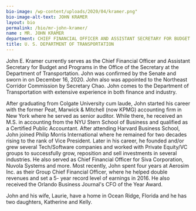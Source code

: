 ```yaml
---
bio-image: /wp-content/uploads/2020/04/kramer.png"
bio-image-alt-text: JOHN KRAMER
layout: bio
permalink: /bio/mr-john-kramer/
name : MR. JOHN KRAMER
department: CHIEF FINANCIAL OFFICER AND ASSISTANT SECRETARY FOR BUDGET AND PROGRAMS
title: U. S. DEPARTMENT OF TRANSPORTATION
---
```


John E. Kramer currently serves as the Chief Financial Officer and Assistant Secretary for Budget and Programs in the Office of the Secretary at the Department of Transportation. John was confirmed by the Senate and sworn in on December 16, 2020. John also was appointed to the Northeast Corridor Commission by Secretary Chao. John comes to the Department of Transportation with extensive experience in both finance and industry.

After graduating from Colgate University cum laude, John started his career with the former Peat, Marwick & Mitchell (now KPMG) accounting firm in New York where he served as senior auditor.  While there, he received an M.S. in accounting from the NYU Stern School of Business and qualified as a Certified Public Accountant.  After attending Harvard Business School, John joined Philip Morris International where he remained for two decades rising to the rank of Vice President.  Later in his career, he founded and/or grew several Tech/Software companies and worked with Private Equity/VC groups to successfully grow, reposition and sell investments in several industries. He also served as Chief Financial Officer for Siva Corporation, Nuvola Systems and more. Most recently, John spent four years at Aerosim Inc. as their Group Chief Financial Officer, where he helped double revenues and set a 5- year record level of earnings in 2016. He also received the Orlando Business Journal's CFO of the Year Award.

John and his wife, Laurie, have a home in Ocean Ridge, Florida and he has two daughters, Katherine and Kelly.
